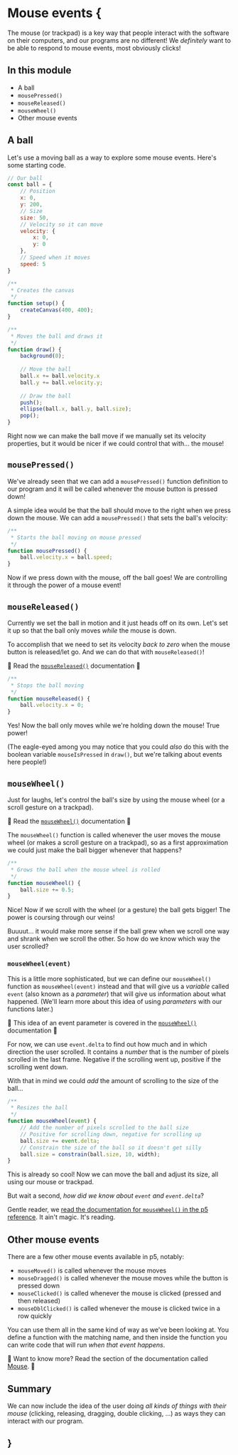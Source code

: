 # Mouse events {
   
The mouse (or trackpad) is a key way that people interact with the software on their computers, and our programs are no different! We *definitely* want to be able to respond to mouse events, most obviously clicks!

## In this module

- A ball
- `mousePressed()`
- `mouseReleased()`
- `mouseWheel()`
- Other mouse events

## A ball

Let's use a moving ball as a way to explore some mouse events. Here's some starting code.

```javascript
// Our ball
const ball = {
    // Position
    x: 0,
    y: 200,
    // Size
    size: 50,
    // Velocity so it can move
    velocity: {
        x: 0,
        y: 0
    },
    // Speed when it moves
    speed: 5
}

/**
 * Creates the canvas
 */
function setup() {
    createCanvas(400, 400);
}

/**
 * Moves the ball and draws it
 */
function draw() {
    background(0);
  
    // Move the ball
    ball.x += ball.velocity.x
    ball.y += ball.velocity.y;
  
    // Draw the ball
    push();
    ellipse(ball.x, ball.y, ball.size);
    pop();
}
```

Right now we can make the ball move if we manually set its velocity properties, but it would be nicer if we could control that with... the mouse!

## `mousePressed()`
    
We've already seen that we can add a `mousePressed()` function definition to our program and it will be called whenever the mouse button is pressed down!

A simple idea would be that the ball should move to the right when we press down the mouse. We can add a `mousePressed()` that sets the ball's velocity:

```javascript
/**
 * Starts the ball moving on mouse pressed
 */
function mousePressed() {
    ball.velocity.x = ball.speed;
}
```

Now if we press down with the mouse, off the ball goes! We are controlling it through the power of a mouse event!

## `mouseReleased()`

Currently we set the ball in motion and it just heads off on its own. Let's set it up so that the ball only moves *while* the mouse is down.

To accomplish that we need to set its velocity *back to zero* when the mouse button is released/let go. And we can do that with `mouseReleased()`!

📖 Read the [`mouseReleased()`](https://p5js.org/reference/p5/mouseReleased/) documentation 📖

```javascript
/**
 * Stops the ball moving
 */
function mouseReleased() {
    ball.velocity.x = 0;
}
```

Yes! Now the ball only moves while we're holding down the mouse! True power!

(The eagle-eyed among you may notice that you could *also* do this with the boolean variable `mouseIsPressed` in `draw()`, but we're talking about events here people!)

## `mouseWheel()`

Just for laughs, let's control the ball's size by using the mouse wheel (or a scroll gesture on a trackpad).

📖 Read the [`mouseWheel()`](https://p5js.org/reference/p5/mouseWheel/) documentation 📖

The `mouseWheel()` function is called whenever the user moves the mouse wheel (or makes a scroll gesture on a trackpad), so as a first approximation we could just make the ball bigger whenever that happens?

```javascript
/**
 * Grows the ball when the mouse wheel is rolled
 */
function mouseWheel() {
    ball.size += 0.5;
}
```

Nice! Now if we scroll with the wheel (or a gesture) the ball gets bigger! The power is coursing through our veins!

Buuuut... it would make more sense if the ball grew when we scroll one way and shrank when we scroll the other. So how do we know which way the user scrolled?

### `mouseWheel(event)`

This is a little more sophisticated, but we can define our `mouseWheel()` function as `mouseWheel(event)` instead and that will give us a *variable* called `event` (also known as a *parameter*) that will give us information about what happened. (We'll learn more about this idea of using *parameters* with our functions later.)

📖 This idea of an event parameter is covered in the [`mouseWheel()`](https://p5js.org/reference/p5/mouseWheel/) documentation 📖

For now, we can use `event.delta` to find out how much and in which direction the user scrolled. It contains a *number* that is the number of pixels scrolled in the last frame. Negative if the scrolling went up, positive if the scrolling went down.

With that in mind we could *add* the amount of scrolling to the size of the ball...

```javascript
/**
 * Resizes the ball
 */
function mouseWheel(event) {
    // Add the number of pixels scrolled to the ball size
    // Positive for scrolling down, negative for scrolling up
    ball.size += event.delta;
    // Constrain the size of the ball so it doesn't get silly
    ball.size = constrain(ball.size, 10, width);
}
```

This is already so cool! Now we can move the ball and adjust its size, all using our mouse or trackpad.

But wait a second, *how did we know about `event` and `event.delta`*?

Gentle reader, we [read the documentation for `mouseWheel()` in the p5 reference](https://p5js.org/reference/p5/mouseWheel/). It ain't magic. It's reading.
    
## Other mouse events    

There are a few other mouse events available in p5, notably:

- `mouseMoved()` is called whenever the mouse moves
- `mouseDragged()` is called whenever the mouse moves while the button is pressed down
- `mouseClicked()` is called whenever the mouse is clicked (pressed and then released)
- `mouseDblClicked()` is called whenever the mouse is clicked twice in a row quickly

You can use them all in the same kind of way as we've been looking at. You define a function with the matching name, and then inside the function you can write code that will run *when that event happens*.

📖 Want to know more? Read the section of the documentation called [Mouse](https://p5js.org/reference/#IO:~:text=characters%20are%20pressed.-,Mouse,-doubleClicked()). 📖

## Summary

We can now include the idea of the user doing *all kinds of things with their mouse* (clicking, releasing, dragging, double clicking, ...) as ways they can interact with our program.

## }